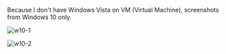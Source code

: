 Because I don't have Windows Vista on VM (Virtual Machine), screenshots from Windows 10 only.

![w10-1](https://github.com/Wilenty/Plug-ins-for-InnoSetup/assets/61757638/f589ea23-0ada-40b6-827f-9fa88e659c86)

![w10-2](https://github.com/Wilenty/Plug-ins-for-InnoSetup/assets/61757638/5c255bce-e0f0-4f08-9a4f-cd64b84197f1)
